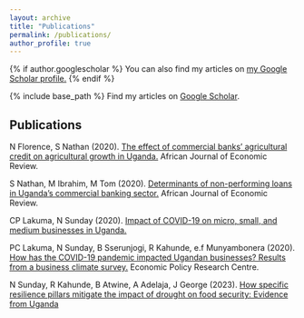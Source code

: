 ```yaml
---
layout: archive
title: "Publications"
permalink: /publications/
author_profile: true
---
```


{% if author.googlescholar %}
  You can also find my articles on <u><a href="{{author.googlescholar}}">my Google Scholar profile</a>.</u>
{% endif %}

{% include base_path %}
Find my articles on [Google Scholar][google_scholar].

## Publications

N Florence, S Nathan (2020). [The effect of commercial banks’ agricultural credit on agricultural growth in Uganda.][credit_blog] African Journal of Economic Review.

S Nathan, M Ibrahim, M Tom (2020). [Determinants of non-performing loans in Uganda’s commercial banking sector.][loans_blog] African Journal of Economic Review.

CP Lakuma, N Sunday (2020). [Impact of COVID-19 on micro, small, and medium businesses in Uganda.][covid_blog]

PC Lakuma, N Sunday, B Sserunjogi, R Kahunde, e.f Munyambonera (2020). [How has the COVID-19 pandemic impacted Ugandan businesses? Results from a business climate survey.][covid_19] Economic Policy Research Centre.

N Sunday, R Kahunde, B Atwine, A Adelaja, J George (2023). [How specific resilience pillars mitigate the impact of drought on food security: Evidence from Uganda][drought_blog]


[credit_blog]: https://www.ajol.info/index.php/ajer/article/view/192203
[loans_blog]: https://www.ajol.info/index.php/ajer/article/view/192192
[covid_blog]: https://policycommons.net/artifacts/4139952/impact-of-covid-19-on-micro-small-and-medium-businesses-in-uganda/4948149/ 
[covid_19]: https://www.voced.edu.au/content/ngv:86700
[drought_blog]: https://link.springer.com/article/10.1007/s12571-022-01313-9
[google_scholar]: https://scholar.google.com/citations?user=Ma4dAkQAAAAJ&hl=en